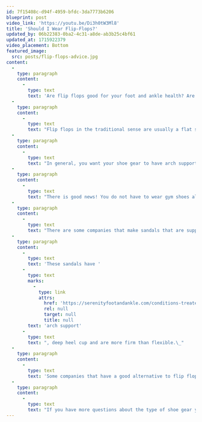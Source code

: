 ```yaml
---
id: 7f15408c-d94f-4959-bfdc-3da7773b6206
blueprint: post
video_link: 'https://youtu.be/Di3h0tW3Ml8'
title: 'Should I Wear Flip-Flops?'
updated_by: 06b22383-0ba2-4c31-a8de-ab3b25c4bf61
updated_at: 1715922379
video_placement: Bottom
featured_image:
  src: posts/flip-flops-advice.jpg
content:
  -
    type: paragraph
    content:
      -
        type: text
        text: 'Are flip flops good for your foot and ankle health? Are flip flops something I should or should not wear? Are there flip flops that are good for your feet? If you have ever wondered any of these questions, please keep on reading!'
  -
    type: paragraph
    content:
      -
        type: text
        text: "Flip flops in the traditional sense are usually a flat surface with a thong strap. This is not supportive for your feet and ankles at all.\_"
  -
    type: paragraph
    content:
      -
        type: text
        text: "In general, you want your shoe gear to have arch support, a firm heel cup, and generally more rigid than flexible. Flip flops do not have any of the above. You may notice that after wearing flip-flops for more than an hour or so, your foot and/or ankle become painful. This is because flip-flops do not provide the support that most people need.\_"
  -
    type: paragraph
    content:
      -
        type: text
        text: "There is good news! You do not have to wear gym shoes all the time for your feet to be comfortable and breathe!\_"
  -
    type: paragraph
    content:
      -
        type: text
        text: "There are some companies that make sandals that are supportive but are also not enclosed, so your feet can breathe.\_"
  -
    type: paragraph
    content:
      -
        type: text
        text: 'These sandals have '
      -
        type: text
        marks:
          -
            type: link
            attrs:
              href: 'https://serenityfootandankle.com/conditions-treated/heel-pain-and-arch-pain-foot-pain-ankle-pain-heel-pain-heel-injury/'
              rel: null
              target: null
              title: null
        text: 'arch support'
      -
        type: text
        text: ", deep heel cup and are more firm than flexible.\_"
  -
    type: paragraph
    content:
      -
        type: text
        text: 'Some companies that have a good alternative to flip flops are Birkenstocks, Clarks and Vionics.'
  -
    type: paragraph
    content:
      -
        type: text
        text: "If you have more questions about the type of shoe gear you should or should not be wearing, come see me at Serenity Foot and Ankle Specialists!\_"
---
```

